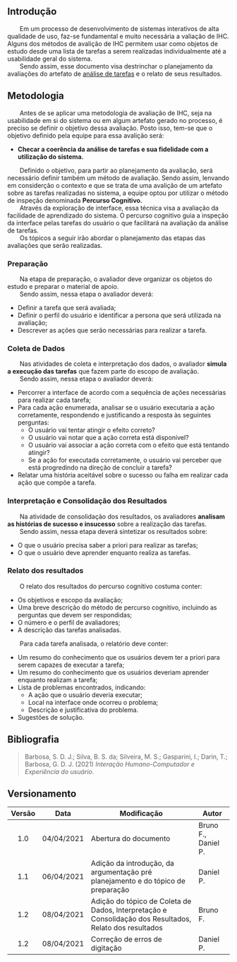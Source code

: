 ## Introdução
&emsp;&emsp;Em um processo de desenvolvimento de sistemas interativos de alta qualidade de uso, faz-se fundamental e muito necessária a valiação de IHC. Alguns dos métodos de avalição de IHC permitem usar como objetos de estudo desde uma lista de tarefas a serem realizadas individualmente até a usabilidade geral do sistema.<br>
&emsp;&emsp;Sendo assim, esse documento visa destrinchar o planejamento da avaliações do artefato de [análise de tarefas](../../../analise-de-requisitos/analise-de-tarefas.md) e o relato de seus resultados.

## Metodologia
&emsp;&emsp;Antes de se aplicar uma metodologia de avaliação de IHC, seja na usabilidade em si do sistema ou em algum artefato gerado no processo, é preciso se definir o objetivo dessa avaliação. Posto isso, tem-se que o objetivo definido pela equipe para essa avalição será: 

- **Checar a coerência da análise de tarefas e sua fidelidade com a utilização do sistema.**

&emsp;&emsp;Definido o objetivo, para partir ao planejamento da avaliação, será necessário definir também um método de avaliação. Sendo assim, lenvando em considerção o contexto e que se trata de uma avalição de um artefato sobre as tarefas realizadas no sistema, a equipe optou por utilizar o método de inspeção denominada __Percurso Cognitivo.__<br>
&emsp;&emsp;Através da exploração de interface, essa técnica visa a avaliação da facilidade de aprendizado do sistema. O percurso cognitivo guia a inspeção da interface pelas tarefas do usuário o que facilitará na avaliação da análise de tarefas.<br>
&emsp;&emsp;Os tópicos a seguir irão abordar o planejamento das etapas das avaliações que serão realizadas.

### Preparação
&emsp;&emsp;Na etapa de preparação, o avaliador deve organizar os objetos do estudo e preparar o material de apoio.<br>
&emsp;&emsp;Sendo assim, nessa etapa o avaliador deverá:

- Definir a tarefa que será avaliada;
- Definir o perfil do usuário e identificar a persona que será utilizada na avaliação;
- Descrever as ações que serão necessárias para realizar a tarefa.

### Coleta de Dados
&emsp;&emsp;Nas atividades de coleta e interpretação dos dados, o avaliador **simula a execução das tarefas** que fazem parte do escopo de avaliação.<br>
&emsp;&emsp;Sendo assim, nessa etapa o avaliador deverá:

- Percorrer a interface de acordo com a sequência de ações necessárias para realizar cada tarefa;
- Para cada ação enumerada, analisar se o usuário executaria a ação corretamente, respondendo e justificando a resposta às seguintes perguntas:
    - O usuário vai tentar atingir o efeito correto?
    - O usuário vai notar que a ação correta está disponı́vel?
    - O usuário vai associar a ação correta com o efeito que está tentando atingir?
    - Se a ação for executada corretamente, o usuário vai perceber que está progredindo na direção de concluir a tarefa?
- Relatar uma história aceitável sobre o sucesso ou falha em realizar cada ação que compõe a tarefa.

### Interpretação e Consolidação dos Resultados
&emsp;&emsp;Na atividade de consolidação dos resultados, os avaliadores **analisam as histórias de sucesso e insucesso** sobre a realização das tarefas.<br>
&emsp;&emsp;Sendo assim, nessa etapa deverá sintetizar os resultados sobre:

- O que o usuário precisa saber a priori para realizar as tarefas;
- O que o usuário deve aprender enquanto realiza as tarefas.

### Relato dos resultados
&emsp;&emsp;O relato dos resultados do percurso cognitivo costuma conter:<br>

- Os objetivos e escopo da avaliação;
- Uma breve descrição do método de percurso cognitivo, incluindo as perguntas que devem ser respondidas;
- O número e o perfil de avaliadores;
- A descrição das tarefas analisadas.<br>

&emsp;&emsp;Para cada tarefa analisada, o relatório deve conter:<br>

- Um resumo do conhecimento que os usuários devem ter a priori para serem capazes de executar a
tarefa;
- Um resumo do conhecimento que os usuários deveriam aprender enquanto realizam a tarefa;
- Lista de problemas encontrados, indicando:
    - A ação que o usuário deveria executar;
    - Local na interface onde ocorreu o problema;
    - Descrição e justificativa do problema.
- Sugestões de solução.
 
<!-- ## Análises -->

<!-- ## Relatório dos Resultados -->
## Bibliografia
> Barbosa, S. D. J.; Silva, B. S. da; Silveira, M. S.; Gasparini, I.; Darin, T.; Barbosa, G. D. J. (2021) *Interação Humano-Computador e Experiência do usuário.*
## Versionamento

|Versão|Data|Modificação|Autor|
|:-:|--|--|--|
|1.0|04/04/2021|Abertura do documento| Bruno F., Daniel P. |
|1.1|06/04/2021|Adição da introdução, da argumentação pré planejamento e do tópico de preparação| Daniel P. |
|1.2|08/04/2021|Adição do tópico de Coleta de Dados, Interpretação e Consolidação dos Resultados, Relato dos resultados| Bruno F. |
|1.2|08/04/2021|Correção de erros de digitação| Daniel P. |
